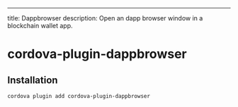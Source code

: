 ---
title: Dappbrowser
description: Open an dapp browser window in a blockchain wallet app.

# cordova-plugin-dappbrowser

## Installation

    cordova plugin add cordova-plugin-dappbrowser
